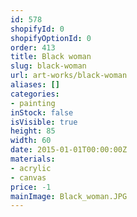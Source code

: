 ```yaml
---
id: 578
shopifyId: 0
shopifyOptionId: 0
order: 413
title: Black woman
slug: black-woman
url: art-works/black-woman
aliases: []
categories:
- painting
inStock: false
isVisible: true
height: 85
width: 60
date: 2015-01-01T00:00:00Z
materials:
- acrylic
- canvas
price: -1
mainImage: Black_woman.JPG
---
```

